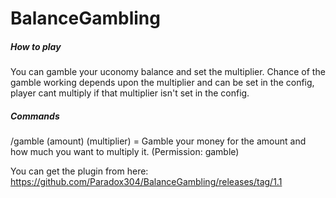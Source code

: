 # BalanceGambling

##### How to play
You can gamble your uconomy balance and set the multiplier. Chance of the gamble working depends upon the multiplier and can be set in the config, player cant multiply if that multiplier isn't set in the config.

##### Commands
/gamble (amount) (multiplier) = Gamble your money for the amount and how much you want to multiply it. (Permission: gamble)

You can get the plugin from here: https://github.com/Paradox304/BalanceGambling/releases/tag/1.1

